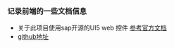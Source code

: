 ### 记录前端的一些文档信息

- 关于此项目使用sap开源的UI5 web 控件 [参考官方文档](https://sap.github.io/ui5-webcomponents/playground/getting-started)
- [github地址](https://github.com/SAP/ui5-webcomponents#readme)